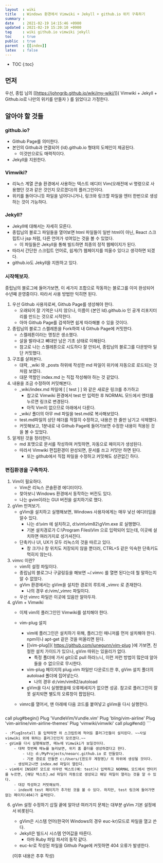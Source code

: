 ```yaml
---
layout  : wiki
title   : Windows 환경에서 Vimwiki + Jekyll + github.io 위키 구축하기
summary : 
date    : 2021-02-19 14:15:46 +0900
updated : 2021-02-19 15:20:10 +0900
tag     : wiki github.io vimwiki jekyll
toc     : true
public  : true
parent  : [[index]] 
latex   : false
---
```

* TOC
{:toc}

## 먼저

우선, 종립 님의 [[https://johngrib.github.io/wiki/my-wiki/]]{ Vimwiki + Jekyll + Github.io로 나만의 위키를 만들자 } 를 읽었다고 가정한다.

## 알아야 할 것들

### github.io?

- Github Page를 의미한다. 
- 본인의 Github과 연결되어 {Id}.github.io 형태의 도메인이 제공된다. 
	- 이것만으로도 매력적이다.
- Jekyll을 지원한다.
	
### Vimwiki?

- 리눅스 계열 콘솔 환경에서 사용하는 텍스트 에디터 Vim(오래전에 vi 명령으로 사용했던 것과 같은 것인지 모르겠다)의 플러그인이다.
- 위키를 돌아다니듯 파일을 넘어다니거나, 링크와 링크할 파일을 엔터 한번으로 생성하는 것이 가능하다.

### Jekyll?

- Jekyll에 대해서는 자세히 모른다.
- 종립님의 블로그 파일들을 열어보면 html 파일들이 일반 html이 아닌, React 스크립트나 jsp 처럼, 다른 언어가 섞여있는 것을 볼 수 있었다.
	- 이 파일들은 Jekyll을 통해 빌드하면 최종의 정적 웹페이지가 된다.
- 따라서 간단한 스크립트 언어로, 쉽게(?) 웹페이지를 띄울수 있다고 생각하면 되겠다.
- github.io도 Jekyll을 지원하고 있다.

### 시작해보자.

종립님의 블로그에 들어가보면, 이 세가지 조합으로 작동하는 블로그를 이미 완성되어 수년째 운영중이다. 따라서 사용 방법만 익히면 된다.

1. 우선 Github 사용자로써, Github Page를 생성해야 한다.
	- 오래되어 잘 기억은 나지 않으나, 이름이 {본인 Id}.github.io 인 공개 리포지터리를 만드는 것으로 시작한다.
	- 아마 Github Page를 검색하면 쉽게 따라해볼 수 있을 것이다.
2. 종립님의 블로그 스켈레톤을 Fork하여 내 Github Page에 커밋한다.
	- 스켈레톤이라는 명칭은 생소했다.
	- 살을 발라내고 뼈대만 남은 기초 상태로 이해된다.
	- 참고로 나는 스켈레톤으로 시도하다 잘 안되서, 종립님의 블로그를 다운받아 일단 커밋했다.
3. 구조를 살펴본다.
	- 대략, _wiki 와 _posts 하위에 작성한 md 파일이 위키에 자동으로 로드되는 것처럼 보였다.
	- 대문 역할인 index.md 는 직접 작성해야 하는 것 같았다.
4. 내용을 조금 수정하여 커밋해본다.
	- _wiki/index.md 파일에 [ [ test ] ] 와 같은 새로운 링크를 추가하고
		- 참고로 Vimwiki 환경에서 test 만 입력한 후 NORMAL 모드에서 엔터를 누르면 링크로 변경된다.
		- 아직 Vim이 없으므로 아래에서 다룬다.
	- _wiki/ 폴더의 아무 md 파일을 test.md로 복사해보았다.
	- test.md파일의 상단 헤더를 적절히 수정하고, 내용은 한 줄만 남기고 삭제했다.
	- 커밋해보고, 1분내로 내 Github Page에 들어가보면 수정한 내용이 적용된 것을 볼 수 있었다.
5. 알게된 것을 정리한다.
	- md 포맷으로 문서를 작성하여 커밋하면, 자동으로 페이지가 생성된다. 
	- 따라서 Vimwiki 편집환경이 완성되면, 문서를 쓰고 커밋만 하면 된다.
		- 또는 github에서 직접 파일을 수정하고 커밋해도 상관없긴 하다.

### 편집환경을 구축하자.

1. Vim이 필요하다.
	- Vim은 리눅스 콘솔환경 에디터이다.
	- 찾아보니 Windows 환경에서 동작하는 버전도 있다.
	- 나는 gvim이라는 GUI 버전을 설치하기로 했다.
2. gVim 만져보기.
	- gVim을 설치하고 실행해보면, Windows 사용자에게는 매우 낯선 에디터임을 알수 있다.
		- 나는 d:\vim 에 설치하고, d:\vim\vim82\gVim.exe 로 실행했다.
		- 기본 설치경로가 C:\Program Files\Vim 으로 입력되어 있는데, 이곳에 설치하면 여러가지로 성가셔진다.
	- 단축키나 UI, UX가 모두 리눅스의 것을 따르고 있다.
		- 창 크기나 창 위치도 저장되지 않을 뿐더러, CTRL+S 같은 익숙한 단축키도 먹히지 않는다.
4. vimrc 이란?
	- vim의 설정 파일이다.
	- 종립님의 블로그나 구글링등을 해보면 ~/.vimrc 를 열면 된다는데 뭘 말하는지 알 수 없었다.
	- gVim 환경에서는 gVim을 설치한 경로의 루트에 _vimrc 로 존재한다. 
		- 나의 경우 d:/vim/_vimrc 파일이다.
	- 우선 vimrc 파일은 이곳에 있음만 알아두자.
5. gVim + Vimwiki
	- 이제 vim의 플러그인인 Vimwiki를 설치해야 한다.
	- vim-plug 설치
		- vim에 플러그인은 설치하기 위해, 플러그인 매니저를 먼저 설치해야 한다. npm이나 apt-get 같은 것을 떠올리면 된다.
		- [[vim-plug]]{ https://github.com/junegunn/vim-plug }에 가보면, 친절한 설치 가이드가 있으나, gVim 따위는 있을리가 없다.
			- 특정 폴더에 가서 git으로 pull 하라느니, 이런 저런 방법이 많은데 알아들을 수 없으므로 무시한다.
		- vim-plug 페이지의 plug.vim 파일만 다운로드한 후, gVim 설치 폴더의 autoload 폴더에 집어넣는다.
			- 나의 경우 d:/vim/vim82/autoload
		- gVim을 다시 실행했을때 오류메세지가 없으면 성공. 참고로 플러그인이 잘못 설치되면 별도의 오류창이 팝업된다.
	- vimrc를 열어서, 맨 아래에 다음 코드를 붙여넣고 gVim을 다시 실행한다.

		```
call plug#begin()
Plug 'VundleVim/Vundle.vim'
Plug 'bling/vim-airline'
Plug 'vim-airline/vim-airline-themes'
Plug 'vimwiki/vimwiki'
call plug#end()
		```

	- :PlugInstall 을 입력하면 위 스크립트에 적어둔 플러그인들이 설치된다. ~~사실 vimwiki 외에 뭐하는 플러그인인지 모르겠다.~~
	- gVim을 다시 실행해보면, 메뉴에 Vimwiki가 보일것이다.
		- 대략 첫번째 메뉴를 눌러보면, 위키 홈 폴더를 생성하겠다고 한다.
			- 나는 d:/MyProjects/neoarc.github.io 로 만들었다.
			- 기본 경로로 만들면 c:/Users/{윈도우 계정명}/ 의 하위에 생성될 것이다.
		- 생성하고나면 index.md 파일이 열린다.
	- vim에서 INSERT 모드로 아무런 텍스트(예: test)나 입력하고 NORMAL 모드에서 엔터키를 누르면, {해당 텍스트}.md 파일이 자동으로 생성되고 해당 파일이 열리는 것을 알 수 있다.
		- 대강 작성하고 커밋해보자.
		- index에 test 페이지가 추가된 것을 볼 수 있다. 하지만, test 링크에 들어가면 없는 페이지(404)가 출력된다.
6. gVim 설정 수정하기
삽질 끝에 알아낸 여러가지 문제는 대부분 gVim 기본 설정에서 비롯된다.
	- gVim은 시스템 언어(한국어 Windows의 경우 euc-kr)모드로 파일을 열고 쓴다.
	- Jekyll은 빌드시 시스템 언어값을 따른다.
		- 아마 Ruby 파일 파서의 동작 같다.
	- euc-kr로 작성된 파일을 Github Page에 커밋하면 404 오류가 발생한다.
	
	(이후 내용은 추후 작성)


